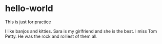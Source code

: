 # hello-world
This is just for practice

I like banjos and kitties. Sara is my girlfriend and she is the best. I miss Tom Petty. He was the rock and rolliest of them all.
